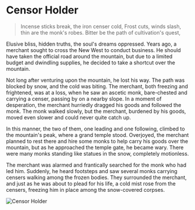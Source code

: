 # Censor Holder

> Incense sticks break, the iron censer cold,
> Frost cuts, winds slash, thin are the monk's robes.
> Bitter be the path of cultivation's quest,

Elusive bliss, hidden truths, the soul's dreams oppressed.
Years ago, a merchant sought to cross the New West to conduct business.
He should have taken the official road around the mountain, but due to a
limited budget and dwindling supplies, he decided to take a shortcut over
the mountain.

Not long after venturing upon the mountain, he lost his way. The path was
blocked by snow, and the cold was biting. The merchant, both freezing
and frightened, was at a loss, when he saw an ascetic monk, bare-chested
and carrying a censer, passing by on a nearby slope. In a moment of
desperation, the merchant hurriedly dragged his goods and followed the
monk. The monk walked slowly, but the merchant, burdened by his
goods, moved even slower and could never quite catch up.

In this manner, the two of them, one leading and one following, climbed
to the mountain's peak, where a grand temple stood. Overjoyed, the
merchant planned to rest there and hire some monks to help carry his
goods over the mountain, but as he approached the temple gate, he
became wary. There were many monks standing like statues in the snow,
completely motionless.

The merchant was alarmed and frantically searched for the monk who had
led him. Suddenly, he heard footsteps and saw several monks carrying
censers walking among the frozen bodies. They surrounded the merchant,
and just as he was about to plead for his life, a cold mist rose from the
censers, freezing him in place among the snow-covered corpses.


![Censor Holder](/image-20240827000547001.png)